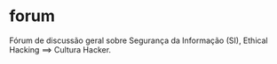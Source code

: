 # forum
Fórum de discussão geral sobre Segurança da Informação (SI), Ethical Hacking ==> Cultura Hacker.
